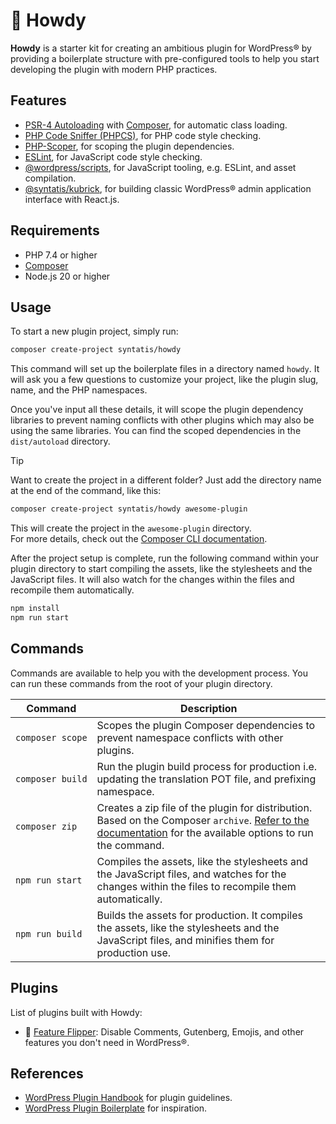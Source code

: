 # 👋 Howdy

**Howdy** is a starter kit for creating an ambitious plugin for WordPress® by providing a boilerplate structure with pre-configured tools to help you start developing the plugin with modern PHP practices.

## Features

* [PSR-4 Autoloading](https://www.php-fig.org/psr/psr-4/) with [Composer](https://getcomposer.org), for automatic class loading.
* [PHP Code Sniffer (PHPCS)](https://github.com/PHPCSStandards/PHP_CodeSniffer), for PHP code style checking.
* [PHP-Scoper](https://github.com/humbug/php-scoper), for scoping the plugin dependencies.
* [ESLint](https://eslint.org/), for JavaScript code style checking.
* [@wordpress/scripts](https://www.npmjs.com/package/@wordpress/scripts), for JavaScript tooling, e.g. ESLint, and asset compilation.
* [@syntatis/kubrick](https://www.npmjs.com/package/@syntatis/kubrick), for building classic WordPress® admin application interface with React.js.

## Requirements

* PHP 7.4 or higher
* [Composer](https://getcomposer.org)
* Node.js 20 or higher

## Usage

To start a new plugin project, simply run:

```bash
composer create-project syntatis/howdy
```

This command will set up the boilerplate files in a directory named `howdy`. It will ask you a few questions to customize your project, like the plugin slug, name, and the PHP namespaces.

Once you've input all these details, it will scope the plugin dependency libraries to prevent naming conflicts with other plugins which may also be using the same libraries. You can find the scoped dependencies in the `dist/autoload` directory.

> [!TIP]  
> Want to create the project in a different folder? Just add the directory name at the end of the command, like this:
> ```bash
> composer create-project syntatis/howdy awesome-plugin
> ```
> This will create the project in the `awesome-plugin` directory.  
> For more details, check out the [Composer CLI documentation](https://getcomposer.org/doc/03-cli.md#create-project).

After the project setup is complete, run the following command within your plugin directory to start compiling the assets, like the stylesheets and the JavaScript files. It will also watch for the changes within the files and recompile them automatically.

```bash
npm install
npm run start
```

## Commands

Commands are available to help you with the development process. You can run these commands from the root of your plugin directory.

<table>
    <thead>
        <th>Command</th>
        <th>Description</th>
    </thead>
    <tbody>
        <tr>
            <td><code>composer&nbsp;scope</code></td>
            <td>Scopes the plugin Composer dependencies to prevent namespace conflicts with other plugins.</td>
        </tr>
		<tr>
			<td><code>composer&nbsp;build</code></td>
            <td>Run the plugin build process for production i.e. updating the translation POT file, and prefixing namespace.</td>
		</tr>
		<tr>
            <td><code>composer&nbsp;zip</code></td>
            <td>Creates a zip file of the plugin for distribution. Based on the Composer <code>archive</code>. <a href="https://getcomposer.org/doc/03-cli.md#archive" target="blank" rel="noopener">Refer to the documentation</a> for the available options to run the command.</td>
        </tr>
		<tr>
			<td><code>npm&nbsp;run&nbsp;start</code></td>
			<td>Compiles the assets, like the stylesheets and the JavaScript files, and watches for the changes within the files to recompile them automatically.</td>
		</tr>
		<tr>
			<td><code>npm&nbsp;run&nbsp;build</code></td>
			<td>Builds the assets for production. It compiles the assets, like the stylesheets and the JavaScript files, and minifies them for production use.</td>
		</tr>
	</tbody>
</table>

## Plugins 

List of plugins built with Howdy:

- 🚦 [Feature Flipper](https://wordpress.org/plugins/syntatis-feature-flipper/): Disable Comments, Gutenberg, Emojis, and other features you don't need in WordPress®.

## References

- [WordPress Plugin Handbook](https://developer.wordpress.org/plugins/) for plugin guidelines.
- [WordPress Plugin Boilerplate](https://github.com/DevinVinson/WordPress-Plugin-Boilerplate) for inspiration.
